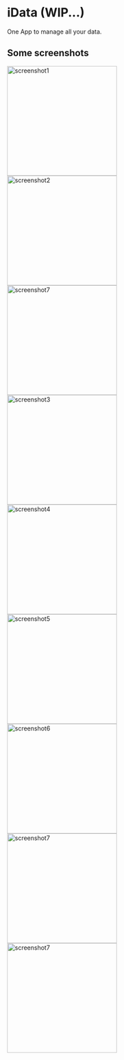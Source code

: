 # iData (WIP...)

One App to manage all your data.

## Some screenshots

<div>
    <img src="./screenshots/Screenshot_20240917_090743.png" alt="screenshot1" width="256">
    <img src="./screenshots/Screenshot_20240917_090833.png" alt="screenshot2" width="256">
    <img src="./screenshots/Screenshot_20240917_094413.png" alt="screenshot7" width="256">
    <img src="./screenshots/Screenshot_20240917_091852.png" alt="screenshot3" width="256">
    <img src="./screenshots/Screenshot_20240917_091859.png" alt="screenshot4" width="256">
    <img src="./screenshots/Screenshot_20240917_091913.png" alt="screenshot5" width="256">
    <img src="./screenshots/Screenshot_20240917_091926.png" alt="screenshot6" width="256">
    <img src="./screenshots/Screenshot_20240917_091934.png" alt="screenshot7" width="256">
    <img src="./screenshots/Screenshot_20240917_094442.png" alt="screenshot7" width="256">
</div>





